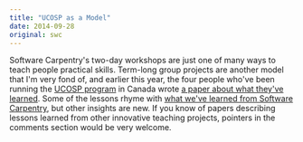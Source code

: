 ```yaml
---
title: "UCOSP as a Model"
date: 2014-09-28
original: swc
---
```

<p>
  Software Carpentry's two-day workshops are just one of many ways to teach people practical skills.
  Term-long group projects are another model that I'm very fond of,
  and earlier this year,
  the four people who've been running the <a href="http://ucosp.ca">UCOSP program</a> in Canada
  wrote <a href="https://cs.uwaterloo.ca/~rtholmes/papers/icse_2014_holmes.pdf">a paper about what they've learned</a>.
  Some of the lessons rhyme with
  <a href="http://f1000research.com/articles/3-62/v2">what we've learned from Software Carpentry</a>,
  but other insights are new.
  If you know of papers describing lessons learned from other innovative teaching projects,
  pointers in the comments section would be very welcome.
</p>
